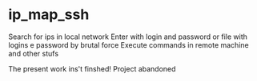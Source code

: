 # ip_map_ssh
Search for ips in local network Enter with login and password or file with logins e password by brutal force Execute commands in remote machine and other stufs

The present work  ins't finshed!
Project abandoned
